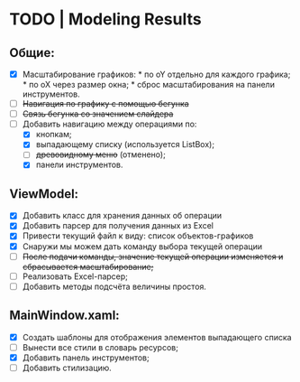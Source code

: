 ﻿# TODO | Modeling Results

## Общие:

- [X] Масштабирование графиков:
      * по oY отдельно для каждого графика;
      * по oX через размер окна;
      * сброс масштабирования на панели инструментов.
- [ ] ~~Навигация по графику с помощью бегунка~~
- [ ] ~~Связь бегунка со значением слайдера~~
- [ ] Добавить навигацию между операциями по:
   - [X] кнопкам;
   - [X] выпадающему списку (используется ListBox);
   - [ ] ~~древовидному меню~~ (отменено);
   - [X] панели инструментов.

## ViewModel:

- [X] Добавить класс для хранения данных об операции
- [X] Добавить парсер для получения данных из Excel
- [X] Привести текущий файл к виду: список объектов-графиков
- [X] Снаружи мы можем дать команду выбора текущей операции
- [ ] ~~После подачи команды, значение текущей операции изменяется и сбрасывается масштабирование;~~
- [ ] Реализовать Excel-парсер;
- [ ] Добавить методы подсчёта величины простоя.

## MainWindow.xaml:

- [X] Создать шаблоны для отображения элементов выпадающего списка
- [ ] Вынести все стили в словарь ресурсов;
- [X] Добавить панель инструментов;
- [ ] Добавить стилизацию.